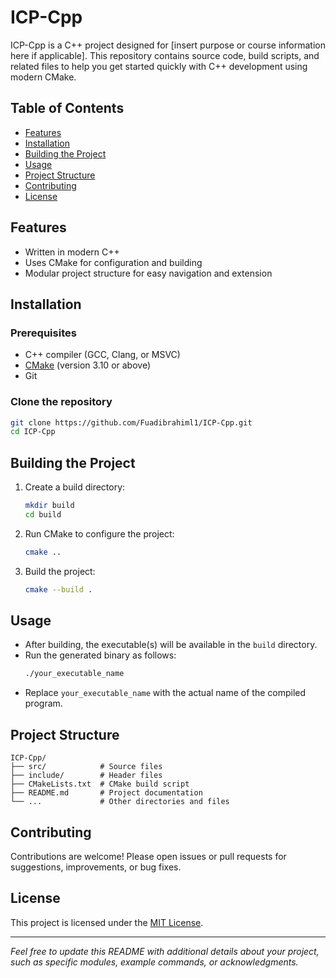 # ICP-Cpp

ICP-Cpp is a C++ project designed for [insert purpose or course information here if applicable]. This repository contains source code, build scripts, and related files to help you get started quickly with C++ development using modern CMake.

## Table of Contents

- [Features](#features)
- [Installation](#installation)
- [Building the Project](#building-the-project)
- [Usage](#usage)
- [Project Structure](#project-structure)
- [Contributing](#contributing)
- [License](#license)

## Features

- Written in modern C++
- Uses CMake for configuration and building
- Modular project structure for easy navigation and extension

## Installation

### Prerequisites

- C++ compiler (GCC, Clang, or MSVC)
- [CMake](https://cmake.org/) (version 3.10 or above)
- Git

### Clone the repository

```bash
git clone https://github.com/Fuadibrahiml1/ICP-Cpp.git
cd ICP-Cpp
```

## Building the Project

1. Create a build directory:
    ```bash
    mkdir build
    cd build
    ```
2. Run CMake to configure the project:
    ```bash
    cmake ..
    ```
3. Build the project:
    ```bash
    cmake --build .
    ```

## Usage

- After building, the executable(s) will be available in the `build` directory.
- Run the generated binary as follows:
    ```bash
    ./your_executable_name
    ```
- Replace `your_executable_name` with the actual name of the compiled program.

## Project Structure

```
ICP-Cpp/
├── src/            # Source files
├── include/        # Header files
├── CMakeLists.txt  # CMake build script
├── README.md       # Project documentation
└── ...             # Other directories and files
```

## Contributing

Contributions are welcome! Please open issues or pull requests for suggestions, improvements, or bug fixes.

## License

This project is licensed under the [MIT License](LICENSE).

---

*Feel free to update this README with additional details about your project, such as specific modules, example commands, or acknowledgments.*
